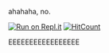 ahahaha, no.

[![Run on Repl.it](https://repl.it/badge/github/dirt3009/onani)](https://repl.it/github/dirt3009/onani)
[![HitCount](http://hits.dwyl.com/dirt3009/WebLibInst.svg)](http://hits.dwyl.com/dirt3009/WebLibInst)

EEEEEEEEEEEEEEEEE
